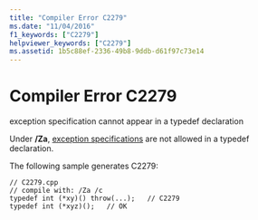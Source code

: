 ```yaml
---
title: "Compiler Error C2279"
ms.date: "11/04/2016"
f1_keywords: ["C2279"]
helpviewer_keywords: ["C2279"]
ms.assetid: 1b5c88ef-2336-49b8-9ddb-d61f97c73e14
---
```

# Compiler Error C2279

exception specification cannot appear in a typedef declaration

Under **/Za**, [exception specifications](../../cpp/exception-specifications-throw-cpp.md) are not allowed in a typedef declaration.

The following sample generates C2279:

```
// C2279.cpp
// compile with: /Za /c
typedef int (*xy)() throw(...);   // C2279
typedef int (*xyz)();   // OK
```